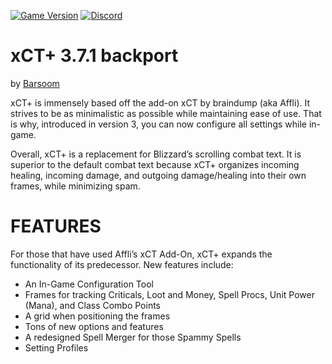 [![Game Version](https://img.shields.io/badge/wow-3.3.5-blue.svg)](https://github.com/Barsoomx/xCT_Plus_wotlk/tree/master)
[![Discord](https://discordapp.com/api/guilds/598993375479463946/widget.png?style=shield)](https://discord.gg/uMbjr87)
# xCT+ 3.7.1 backport 

by [Barsoom](https://forum.wowcircle.net/member.php?u=261041)

xCT+ is immensely based off the add-on xCT by braindump (aka Affli). It strives to be as minimalistic as possible while maintaining ease of use. That is why, introduced in version 3, you can now configure all settings while in-game.

Overall, xCT+ is a replacement for Blizzard’s scrolling combat text. It is superior to the default combat text because xCT+ organizes incoming healing, incoming damage, and outgoing damage/healing into their own frames, while minimizing spam.
 
# FEATURES

For those that have used Affli’s xCT Add-On, xCT+ expands the functionality of its predecessor. New features include:

* An In-Game Configuration Tool
* Frames for tracking Criticals, Loot and Money, Spell Procs, Unit Power (Mana), and Class Combo Points
* A grid when positioning the frames
* Tons of new options and features
* A redesigned Spell Merger for those Spammy Spells
* Setting Profiles